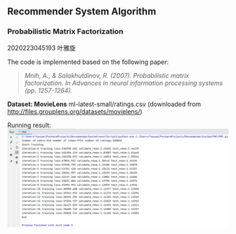 ## Recommender System Algorithm

### Probabilistic Matrix Factorization

2020223045193  叶雅旋

The code is implemented based on the following paper:

> *Mnih, A., & Salakhutdinov, R. (2007). Probabilistic matrix factorization. In Advances in neural information processing systems (pp. 1257-1264).*

**Dataset: MovieLens** ml-latest-small/ratings.csv  (downloaded from <http://files.grouplens.org/datasets/movielens/>)

Running result:
![image](https://github.com/yeyaxuan/RecommenderSystem/blob/master/PMF/RunningResult.PNG)
